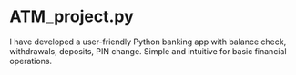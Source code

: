 # ATM_project.py
 I have developed a user-friendly Python banking app with balance check, withdrawals, deposits, PIN change. Simple and intuitive for basic financial operations.
